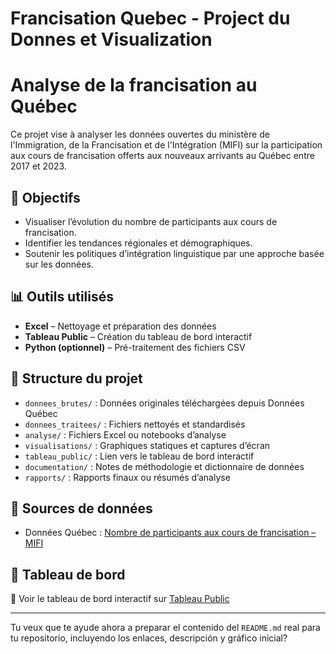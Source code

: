 # Francisation Quebec - Project du Donnes et Visualization

# Analyse de la francisation au Québec

Ce projet vise à analyser les données ouvertes du ministère de l'Immigration, de la Francisation et de l'Intégration (MIFI) sur la participation aux cours de francisation offerts aux nouveaux arrivants au Québec entre 2017 et 2023.

## 🎯 Objectifs

- Visualiser l’évolution du nombre de participants aux cours de francisation.
- Identifier les tendances régionales et démographiques.
- Soutenir les politiques d’intégration linguistique par une approche basée sur les données.

## 📊 Outils utilisés

- **Excel** – Nettoyage et préparation des données
- **Tableau Public** – Création du tableau de bord interactif
- **Python (optionnel)** – Pré-traitement des fichiers CSV

## 📁 Structure du projet

- `donnees_brutes/` : Données originales téléchargées depuis Données Québec
- `donnees_traitees/` : Fichiers nettoyés et standardisés
- `analyse/` : Fichiers Excel ou notebooks d’analyse
- `visualisations/` : Graphiques statiques et captures d’écran
- `tableau_public/` : Lien vers le tableau de bord interactif
- `documentation/` : Notes de méthodologie et dictionnaire de données
- `rapports/` : Rapports finaux ou résumés d’analyse

## 📎 Sources de données

- Données Québec : [Nombre de participants aux cours de francisation – MIFI](https://www.donneesquebec.ca/...)

## 🔗 Tableau de bord

📌 Voir le tableau de bord interactif sur [Tableau Public](https://public.tableau.com/...)

---

Tu veux que te ayude ahora a preparar el contenido del `README.md` real para tu repositorio, incluyendo los enlaces, descripción y gráfico inicial?








